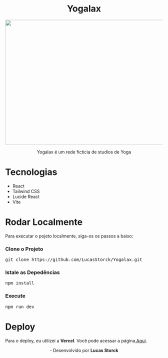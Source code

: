 <div align="center">
  <h1>Yogalax</h1>
  <img src="https://github.com/user-attachments/assets/9320835e-8b40-4e9c-986d-6376a207c891" height="400px" width="800px">
  <p>Yogalax é um rede fictícia de studios de Yoga</p>
  
</div>
<h1>Tecnologias</h1>
<ul>
  <li>React</li>
  <li>Tailwind CSS</li>
  <li>Lucide React</li>
  <li>Vite</li>
</ul>
<h1>Rodar Localmente</h1>
<p>Para executar o pojeto localmente, siga-os os passos a baixo:</p>
<h3>Clone o Projeto</h3>
<pre>git clone https://github.com/LucasStorck/Yogalax.git</pre>

<h3>Istale as Depedências</h3>
<pre>npm install</pre>

<h3>Execute</h3>
<pre>npm run dev</pre>

<h1>Deploy</h1>
<p>Para o deploy, eu utilizei a <b>Vercel</b>. Você pode acessar a página<a href="https://yoga-lax.vercel.app/"> Aqui</a>.</p>

<p align="center"> - Desenvolvido por <b>Lucas Storck</b></p>
